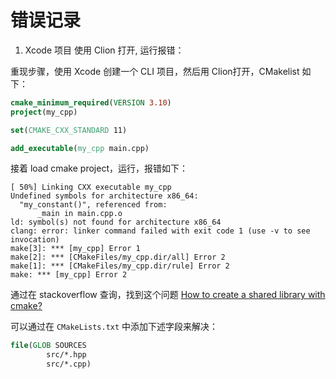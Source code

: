# 错误记录

1. Xcode 项目 使用 Clion 打开, 运行报错：

重现步骤，使用 Xcode 创建一个 CLI 项目，然后用 Clion打开，CMakelist 如下：

```cmake
cmake_minimum_required(VERSION 3.10)
project(my_cpp)

set(CMAKE_CXX_STANDARD 11)

add_executable(my_cpp main.cpp)
```

接着 load cmake project，运行，报错如下：

```
[ 50%] Linking CXX executable my_cpp
Undefined symbols for architecture x86_64:
  "my_constant()", referenced from:
      _main in main.cpp.o
ld: symbol(s) not found for architecture x86_64
clang: error: linker command failed with exit code 1 (use -v to see invocation)
make[3]: *** [my_cpp] Error 1
make[2]: *** [CMakeFiles/my_cpp.dir/all] Error 2
make[1]: *** [CMakeFiles/my_cpp.dir/rule] Error 2
make: *** [my_cpp] Error 2
```

通过在 stackoverflow 查询，找到这个问题 [How to create a shared library with cmake?](https://stackoverflow.com/questions/17511496/how-to-create-a-shared-library-with-cmake)

可以通过在 `CMakeLists.txt` 中添加下述字段来解决：

```cmake
file(GLOB SOURCES
        src/*.hpp
        src/*.cpp)
```




